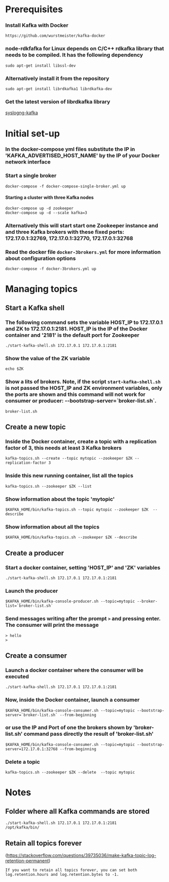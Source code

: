 # Prerequisites
### Install Kafka with Docker
```
https://github.com/wurstmeister/kafka-docker
```

### node-rdkfafka for Linux depends on C/C++ rdkafka library that needs to be compiled. It has the following dependency
```
sudo apt-get install libssl-dev
```

### Alternatively install it from the repository
```
sudo apt-get install librdkafka1 librdkafka-dev
```

### Get the latest version of librdkafka library
[syslogng-kafka](http://syslogng-kafka.readthedocs.io/en/latest/installation_librdkafka.html)


# Initial set-up
### In the docker-compose yml files substitute the IP in 'KAFKA_ADVERTISED_HOST_NAME' by the IP of your Docker network interface

### Start a single broker
```
docker-compose -f docker-compose-single-broker.yml up
```

#### Starting a cluster with three Kafka nodes
```
docker-compose up -d zookeeper
docker-compose up -d --scale kafka=3
```

### Alternatively this will start start one Zookeeper instance and and three Kafka brokers with these fixed ports: 172.17.0.1:32769, 172.17.0.1:32770, 172.17.0.1:32768 
### Read the docker file `docker-3brokers.yml` for more information about configuration options
```
docker-compose -f docker-3brokers.yml up
```

# Managing topics
## Start a Kafka shell
### The following command sets the variable HOST_IP to 172.17.0.1 and ZK to 172.17.0.1:2181. HOST_IP is the IP of the Docker container and '2181' is the default port for Zookeeper
```
./start-kafka-shell.sh 172.17.0.1 172.17.0.1:2181
```

### Show the value of the ZK variable
```
echo $ZK
```

### Show a lits of brokers. Note, if the script `start-kafka-shell.sh` is not passed the HOST_IP and ZK environment variables, only the ports are shown and this command will not work for consumer or producer: --bootstrap-server=\`broker-list.sh\`.
```
broker-list.sh
```


## Create a new topic
### Inside the Docker container, create a topic with a replication factor of 3, this needs at least 3 Kafka brokers
```
kafka-topics.sh --create --topic mytopic --zookeeper $ZK --replication-factor 3
```

### Inside this new running container, list all the topics
```
kafka-topics.sh --zookeeper $ZK --list
```

### Show information about the topic 'mytopic'
```
$KAFKA_HOME/bin/kafka-topics.sh --topic mytopic --zookeeper $ZK  --describe 
```

### Show information about all the topics
```
$KAFKA_HOME/bin/kafka-topics.sh --zookeeper $ZK --describe 
```


## Create a producer
### Start a docker container, setting 'HOST_IP' and 'ZK' variables
```
./start-kafka-shell.sh 172.17.0.1 172.17.0.1:2181
```

### Launch the producer
```
$KAFKA_HOME/bin/kafka-console-producer.sh --topic=mytopic --broker-list=`broker-list.sh`
```

### Send messages writing after the prompt `>` and pressing enter. The consumer will print the message
```
> hello
>
```


## Create a consumer
### Launch a docker container where the consumer will be executed
```
./start-kafka-shell.sh 172.17.0.1 172.17.0.1:2181
```

### Now, inside the Docker container, launch a consumer
```
$KAFKA_HOME/bin/kafka-console-consumer.sh --topic=mytopic --bootstrap-server=`broker-list.sh` --from-beginning
```

### or use the IP and Port of one the brokers shown by 'broker-list.sh' command pass directly the result of 'broker-list.sh'
```
$KAFKA_HOME/bin/kafka-console-consumer.sh --topic=mytopic --bootstrap-server=172.17.0.1:32768 --from-beginning
```


### Delete a topic
```
kafka-topics.sh --zookeeper $ZK --delete  --topic mytopic
```




# Notes
## Folder where all Kafka commands are stored
```
./start-kafka-shell.sh 172.17.0.1 172.17.0.1:2181
/opt/kafka/bin/
```

## Retain all topics forever
(https://stackoverflow.com/questions/39735036/make-kafka-topic-log-retention-permanent)
```
If you want to retain all topics forever, you can set both log.retention.hours and log.retention.bytes to -1.
```

